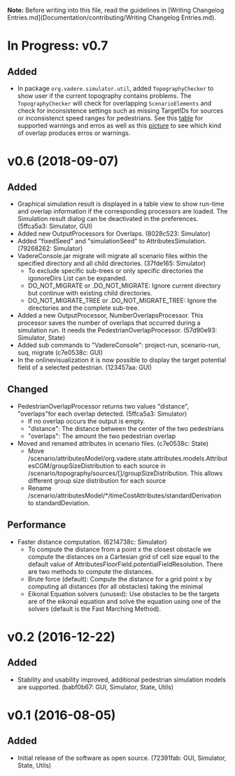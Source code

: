**Note:** Before writing into this file, read the guidelines in [Writing Changelog Entries.md](Documentation/contributing/Writing Changelog Entries.md).

# In Progress: v0.7 

## Added

- In package `org.vadere.simulator.util`, added `TopographyChecker` to show user if the current topography contains problems. The 
  `TopographyChecker` will check for overlapping `ScenarioElements` and check for inconsistence settings such as missing 
  TargetIDs for sources or inconsistenct speed ranges for pedestrians. See this [table](Documentation/changelLogImages/TopographyCheckerMessages.md) for supported warnings and erros
  as well as this [picture](Documentation/changelLogImages/TopographyChecker.png) to see which kind of overlap produces erros or warnings.

# v0.6 (2018-09-07)

## Added

- Graphical simulation result is displayed in a table view to show run-time and overlap information if the corresponding processors are loaded. The Simulation result dialog can be deactivated in the preferences. (5ffca5a3: Simulator, GUI)
- Added new OutputProcessors for Overlaps. (8028c523: Simulator)
- Added "fixedSeed" and "simulationSeed" to AttributesSimulation. (79268262: Simulator)
- VadereConsole.jar migrate will migrate all scenario files within the specified directory and all child directories. (37fde165: Simulator)
  * To exclude specific sub-trees or only specific directories the igonoreDirs List can be expanded.
  * DO_NOT_MIGRATE or .DO_NOT_MIGRATE: Ignore current directory but continue with existing child directories.
  * DO_NOT_MIGRATE_TREE or .DO_NOT_MIGRATE_TREE: Ignore the directories and the complete sub-tree. 
- Added a new OutputProcessor, NumberOverlapsProcessor. This processor saves the number of overlaps that occurred during a simulation run. It needs the PedestrianOverlapProcessor. (57d90e93: Simulator, State)
- Added sub commands to "VadereConsole": project-run, scenario-run, suq, migrate (c7e0538c: GUI)
- In the onlinevisualization it is now possible to display the target potential field of a selected pedestrian. (123457aa: GUI)

## Changed

- PedestrianOverlapProcessor returns two values "distance", "overlaps"for each overlap detected. (5ffca5a3: Simulator)
  * If no overlap occurs the output is empty.
  * "distance": The distance between the center of the two pedestrians
  * "overlaps": The amount the two pedestrian overlap
- Moved and renamed attributes in scenario files. (c7e0538c: State)
  * Move /scenario/attributesModel/org.vadere.state.attributes.models.AttributesCGM/groupSizeDistribution to each source in /scenario/topography/sources/[]/groupSizeDistribution. This allows different group size distribution for each source
  * Rename /scenario/attributesModel/*/timeCostAttributes/standardDerivation to standardDeviation.

## Performance

- Faster distance computation. (6214738c: Simulator)
  * To compute the distance from a point x the closest obstacle we compute the distances on a Cartesian grid of cell size equal to the default value of AttributesFloorField.potentialFieldResolution. There are two methods to compute the distances.
  * Brute force (default): Compute the distance for a grid point x by computing all distances (for all obstacles) taking the minimal
  * Eikonal Equation solvers (unused): Use obstacles to be the targets are of the eikonal equation and solve the equation using one of the solvers (default is the Fast Marching Method).

# v0.2 (2016-12-22)

## Added

- Stability and usability improved, additional pedestrian simulation models are supported. (babf0b67: GUI, Simulator, State, Utils)

# v0.1 (2016-08-05)

## Added

- Initial release of the software as open source. (72391fab: GUI, Simulator, State, Utils)
